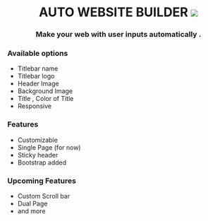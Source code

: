 <h1 align="center">AUTO WEBSITE BUILDER <img src="https://img.icons8.com/color/28/000000/domain.png"/> </h1>
<h3 align="center"> Make your web with user inputs automatically . </h3>

<h3> Available options </h3>
<ul>
<li>Titlebar name </li>
<li>Titlebar logo</li>
<li>Header Image</li>
<li>Background Image</li>
<li>Title , Color of Title</li>
<li>Responsive  </li>
</ul>

<h3> Features </h3>
<ul>
<li>Customizable </li>
<li>Single Page (for now)</li>
<li>Sticky header</li>
<li>Bootstrap added</li>
</ul>

<h3> Upcoming Features </h3>
<ul>
<li>Custom Scroll bar </li>
<li>Dual Page </li>
<li>and more</li>
</ul>
